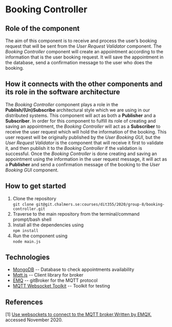 # **Booking Controller**
## **Role of the component**
The aim of this component is to receive and process the user’s booking request that will be sent from the _User Request Validator_ component. The _Booking Controller_ component will create an appointment according to the information that is the user booking request. It will save the appointment in the database, send a confirmation message to the user who does the booking. 

## **How it connects with the other components and its role in the software architecture**
The _Booking Controller_ component plays a role in the **Publish/(Un)Subscribe** architectural style which we are using in our distributed systems. This component will act as both a **Publisher** and a **Subscriber**. In order for this component to fulfill its role of creating and saving an appointment, the _Booking Controller_ will act as a **Subscriber** to receive the user request which will hold the information of the booking. This user request will be originally published by the _User Booking GUI_, but the _User Request Validator_ is the component that will receive it first to validate it, and then publish it to the _Booking Controller_ if the validation is successful. Once the _Booking Controller_ is done creating and saving an appointment using the information in the user request message, it will act as a **Publisher** and send a confirmation message of the booking to the _User Booking GUI_ component.
## **How to get started** 

1. Clone the repository\
`git clone git@git.chalmers.se:courses/dit355/2020/group-8/booking-controller.git`
2. Traverse to the main repository from the terminal/command prompt/bash shell
3. Install all the dependencies using   
   `npm install`
4. Run the component using   
`node main.js`
## **Technologies**
* [MongoDB](https://www.mongodb.com/cloud/atlas) -- Database to check appointments availability   
* [Mqtt.js](https://www.npmjs.com/package/mqtt) -- Client library for broker  
* [EMQ](https://medium.com/@emqtt/use-websocket-to-connect-to-mqtt-broker-9e7baf1aa773) -- gitBroker for the MQTT protocol   
* [MQTT Websocket Toolkit](http://tools.emqx.io/) -- Toolkit for testing  

## **References**
[1] [Use websockets to connect to the MQTT broker,Written by EMQX](https://medium.com/@emqtt/use-websocket-to-connect-to-mqtt-broker-9e7baf1aa773), accessed November 2020.

